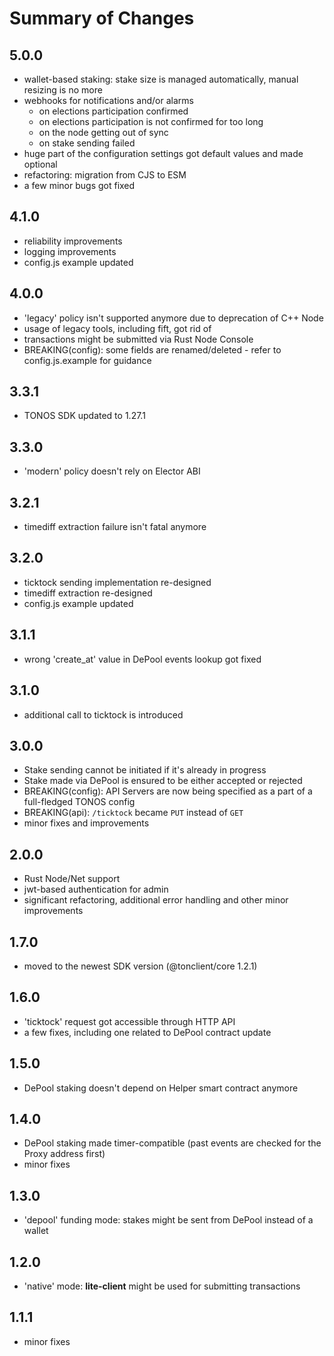 # Summary of Changes

## 5.0.0
- wallet-based staking: stake size is managed automatically, manual resizing is no more
- webhooks for notifications and/or alarms
  - on elections participation confirmed
  - on elections participation is not confirmed for too long
  - on the node getting out of sync
  - on stake sending failed
- huge part of the configuration settings got default values and made optional
- refactoring: migration from CJS to ESM
- a few minor bugs got fixed

## 4.1.0
- reliability improvements
- logging improvements
- config.js example updated

## 4.0.0
- 'legacy' policy isn't supported anymore due to deprecation of C++ Node
- usage of legacy tools, including fift, got rid of
- transactions might be submitted via Rust Node Console
- BREAKING(config): some fields are renamed/deleted - refer to config.js.example for guidance

## 3.3.1
- TONOS SDK updated to 1.27.1

## 3.3.0
- 'modern' policy doesn't rely on Elector ABI

## 3.2.1
- timediff extraction failure isn't fatal anymore

## 3.2.0
- ticktock sending implementation re-designed
- timediff extraction re-designed
- config.js example updated

## 3.1.1
- wrong 'create_at' value in DePool events lookup got fixed

## 3.1.0
- additional call to ticktock is introduced

## 3.0.0
- Stake sending cannot be initiated if it's already in progress
- Stake made via DePool is ensured to be either accepted or rejected
- BREAKING(config): API Servers are now being specified as a part of a full-fledged TONOS config
- BREAKING(api): `/ticktock` became `PUT` instead of `GET`
- minor fixes and improvements

## 2.0.0
- Rust Node/Net support
- jwt-based authentication for admin
- significant refactoring, additional error handling and other minor improvements

## 1.7.0
- moved to the newest SDK version (@tonclient/core 1.2.1)

## 1.6.0
- 'ticktock' request got accessible through HTTP API
- a few fixes, including one related to DePool contract update

## 1.5.0
- DePool staking doesn't depend on Helper smart contract anymore

## 1.4.0
- DePool staking made timer-compatible (past events are checked for the Proxy address first)
- minor fixes

## 1.3.0
- 'depool' funding mode: stakes might be sent from DePool instead of a wallet

## 1.2.0
- 'native' mode: __lite-client__ might be used for submitting transactions

## 1.1.1
- minor fixes
